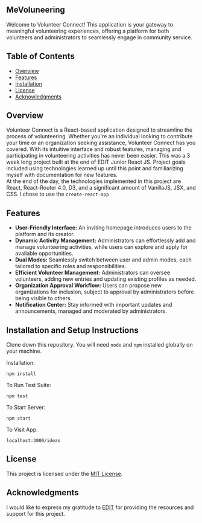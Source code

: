 ## MeVoluneering

Welcome to Volunteer Connect! This application is your gateway to meaningful volunteering experiences, offering a platform for both volunteers and administrators to seamlessly engage in community service.

## Table of Contents
- [Overview](#overview)
- [Features](#features)
- [Installation](#installation)
- [License](#license)
- [Acknowledgments](#acknowledgments)

## Overview
Volunteer Connect is a React-based application designed to streamline the process of volunteering. Whether you're an individual looking to contribute your time or an organization seeking assistance, Volunteer Connect has you covered. With its intuitive interface and robust features, managing and participating in volunteering activities has never been easier.
This was a 3 week long project built at the end of EDIT Junior React JS. Project goals included using technologies learned up until this point and familiarizing myself with documentation for new features.  
At the end of the day, the technologies implemented in this project are React, React-Router 4.0, D3, and a significant amount of VanillaJS, JSX, and CSS. I chose to use the `create-react-app`

## Features
- **User-Friendly Interface:** An inviting homepage introduces users to the platform and its creator.
- **Dynamic Activity Management:** Administrators can effortlessly add and manage volunteering activities, while users can explore and apply for available opportunities.
- **Dual Modes:** Seamlessly switch between user and admin modes, each tailored to specific roles and responsibilities.
- **Efficient Volunteer Management:** Administrators can oversee volunteers, adding new entries and updating existing profiles as needed.
- **Organization Approval Workflow:** Users can propose new organizations for inclusion, subject to approval by administrators before being visible to others.
- **Notification Center:** Stay informed with important updates and announcements, managed and moderated by administrators.

## Installation and Setup Instructions

Clone down this repository. You will need `node` and `npm` installed globally on your machine.  

Installation:

`npm install`  

To Run Test Suite:  

`npm test`  

To Start Server:

`npm start`  

To Visit App:

`localhost:3000/ideas`  

## License

This project is licensed under the [MIT License](LICENSE).

## Acknowledgments

I would like to express my gratitude to [EDIT](https://edit.com/) for providing the resources and support for this project.
